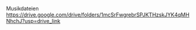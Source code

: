 Musikdateien
https://drive.google.com/drive/folders/1mcSrFwgrebrSPJKTHzskJYK4qMHNhchJ?usp=drive_link
